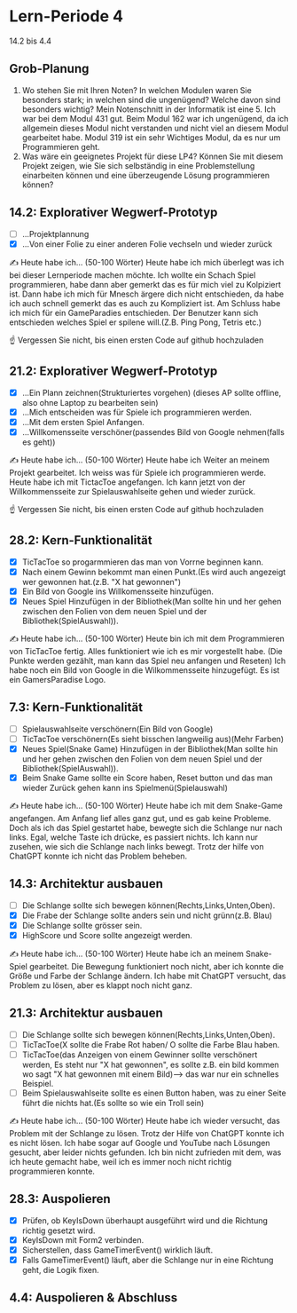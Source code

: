 # Lern-Periode 4

14.2 bis 4.4

## Grob-Planung

1. Wo stehen Sie mit Ihren Noten? In welchen Modulen waren Sie besonders stark; in welchen sind die ungenügend? Welche davon sind besonders wichtig?
   Mein Notenschnitt in der Informatik ist eine 5. Ich war bei dem Modul 431 gut. Beim Modul 162 war ich ungenügend, da ich allgemein dieses Modul nicht verstanden und nicht viel an diesem Modul gearbeitet habe. Modul 319 ist ein sehr Wichtiges 
   Modul, da es nur um Programmieren geht.
3. Was wäre ein geeignetes Projekt für diese LP4? Können Sie mit diesem Projekt zeigen, wie Sie sich selbständig in eine Problemstellung einarbeiten können und eine überzeugende Lösung programmieren können?

## 14.2: Explorativer Wegwerf-Prototyp

- [ ] ...Projektplannung
- [X] ...Von einer Folie zu einer anderen Folie vechseln und wieder zurück

✍️ Heute habe ich... (50-100 Wörter)
Heute habe ich mich überlegt was ich bei dieser Lernperiode machen möchte. Ich wollte ein Schach Spiel programmieren, habe dann aber gemerkt das es für mich viel zu Kolpiziert ist. Dann habe ich mich für Mnesch ärgere dich nicht entschieden, da habe ich auch schnell gemerkt das es auch zu Kompliziert ist. Am Schluss habe ich mich für ein GameParadies entschieden. Der Benutzer kann sich entschieden welches Spiel er spilene will.(Z.B. Ping Pong, Tetris etc.)

☝️ Vergessen Sie nicht, bis einen ersten Code auf github hochzuladen

## 21.2: Explorativer Wegwerf-Prototyp

- [X] ...Ein Plann zeichnen(Strukturiertes vorgehen) (dieses AP sollte offline, also ohne Laptop zu bearbeiten sein)
- [X] ...Mich entscheiden was für Spiele ich programmieren werden.
- [X] ...Mit dem ersten Spiel Anfangen.
- [X] ...Willkomensseite verschöner(passendes Bild von Google nehmen(falls es geht))

✍️ Heute habe ich... (50-100 Wörter)
Heute habe ich Weiter an meinem Projekt gearbeitet. Ich weiss was für Spiele ich programmieren werde. Heute habe ich mit TictacToe angefangen. Ich kann jetzt von der Willkommensseite zur Spielauswahlseite gehen und wieder zurück.

☝️ Vergessen Sie nicht, bis einen ersten Code auf github hochzuladen

## 28.2: Kern-Funktionalität
- [x] TicTacToe so progarmmieren das man von Vorrne beginnen kann.
- [x] Nach einem Gewinn bekommt man einen Punkt.(Es wird auch angezeigt wer gewonnen hat.(z.B. "X hat gewonnen")
- [x] Ein Bild von Google ins Willkomensseite hinzufügen.
- [X] Neues Spiel Hinzufügen in der Bibliothek(Man sollte hin und her gehen zwischen den Folien von dem neuen Spiel und der Bibliothek(SpielAuswahl)).

✍️ Heute habe ich... (50-100 Wörter)
Heute bin ich mit dem Programmieren von TicTacToe fertig. Alles funktioniert wie ich es mir vorgestellt habe. (Die Punkte werden gezählt, man kann das Spiel neu anfangen und Reseten) Ich habe noch ein Bild von Google in die Wilkommensseite hinzugefügt. Es ist ein GamersParadise Logo.
## 7.3: Kern-Funktionalität
- [ ] Spielauswahlseite verschönern(Ein Bild von Google)
- [ ] TicTacToe verschönern(Es sieht bisschen langweilig aus)(Mehr Farben)
- [x]  Neues Spiel(Snake Game) Hinzufügen in der Bibliothek(Man sollte hin und her gehen zwischen den Folien von dem neuen Spiel und der Bibliothek(SpielAuswahl)).
- [x]  Beim Snake Game sollte ein Score haben, Reset button und das man wieder Zurück gehen kann ins Spielmenü(Spielauswahl)
      
✍️ Heute habe ich... (50-100 Wörter)
Heute habe ich mit dem Snake-Game angefangen. Am Anfang lief alles ganz gut, und es gab keine Probleme. Doch als ich das Spiel gestartet habe, bewegte sich die Schlange nur nach links. Egal, welche Taste ich drücke, es passiert nichts. Ich kann nur zusehen, wie sich die Schlange nach links bewegt. Trotz der hilfe von ChatGPT konnte ich nicht das Problem beheben.
## 14.3: Architektur ausbauen
- [ ] Die Schlange sollte sich bewegen können(Rechts,Links,Unten,Oben).
- [x] Die Frabe der Schlange sollte anders sein und nicht grünn(z.B. Blau)
- [x] Die Schlange sollte grösser sein.
- [x] HighScore und Score sollte angezeigt werden.

✍️ Heute habe ich... (50-100 Wörter)
Heute habe ich an meinem Snake-Spiel gearbeitet. Die Bewegung funktioniert noch nicht, aber ich konnte die Größe und Farbe der Schlange ändern. Ich habe mit ChatGPT versucht, das Problem zu lösen, aber es klappt noch nicht ganz.


## 21.3: Architektur ausbauen
- [ ] Die Schlange sollte sich bewegen können(Rechts,Links,Unten,Oben).
- [ ] TicTacToe(X sollte die Frabe Rot haben/ O sollte die Farbe Blau haben.
- [ ] TicTacToe(das Anzeigen von einem Gewinner sollte verschönert werden, Es steht nur "X hat gewonnen", es sollte z.B. ein bild kommen wo sagt "X hat gewonnen mit einem Bild)--> das war nur ein schnelles Beispiel.
- [ ] Beim Spielauswahlseite sollte es einen Button haben, was zu einer Seite führt die nichts hat.(Es sollte so wie ein Troll sein)

✍️ Heute habe ich... (50-100 Wörter)
Heute habe ich wieder versucht, das Problem mit der Schlange zu lösen. Trotz der Hilfe von ChatGPT konnte ich es nicht lösen. Ich habe sogar auf Google und YouTube nach Lösungen gesucht, aber leider nichts gefunden. Ich bin nicht zufrieden mit dem, was ich heute gemacht habe, weil ich es immer noch nicht richtig programmieren konnte.


## 28.3: Auspolieren
- [x] Prüfen, ob KeyIsDown überhaupt ausgeführt wird und die Richtung richtig gesetzt wird.
- [x] KeyIsDown mit Form2 verbinden.
- [x] Sicherstellen, dass GameTimerEvent() wirklich läuft.
- [x] Falls GameTimerEvent() läuft, aber die Schlange nur in eine Richtung geht, die Logik fixen.

## 4.4: Auspolieren & Abschluss

